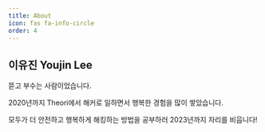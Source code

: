 ```yaml
---
title: About
icon: fas fa-info-circle
order: 4
---
```

## 이유진 Youjin Lee

뜯고 부수는 사람이었습니다.

2020년까지 Theori에서 해커로 일하면서 행복한 경험을 많이 쌓았습니다.

모두가 더 안전하고 행복하게 해킹하는 방법을 공부하러 2023년까지 자리를 비웁니다!
